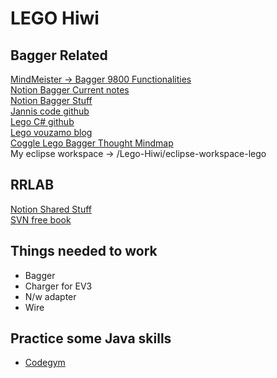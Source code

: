 # LEGO Hiwi

## Bagger Related 

[MindMeister -> Bagger 9800 Functionalities](https://www.mindmeister.com/beta/1743187267)  
[Notion Bagger Current notes](https://www.notion.so/Liebherr-9800-2021-99876bedfa394050881fed621ed125fd)  
[Notion Bagger Stuff](https://www.notion.so/Shared-Stuff-83abf29333d14c04a04603f4cc46342a)  
[Jannis code github](https://github.com/sachinkmohan/template_project_gradle_lab)  
[Lego C# github](https://github.com/Vouzamo/Lego)  
[Lego vouzamo blog](https://vouzamo.wordpress.com/2020/04/06/c-sdk-for-lego-bluetooth-le-hubs/)  
[Coggle Lego Bagger Thought Mindmap](https://coggle.it/diagram/YAXxbHPzAT7cpPYv/t/-/699b761f356f95cc1672fc76965901c473bebd91e105173a83b7740b3114b0d7)  
My eclipse workspace -> /Lego-Hiwi/eclipse-workspace-lego

## RRLAB 
[Notion Shared Stuff](https://www.notion.so/Shared-Stuff-83abf29333d14c04a04603f4cc46342a)  
[SVN free book](http://svnbook.red-bean.com/)

## Things needed to work
+ Bagger
+ Charger for EV3
+ N/w adapter 
+ Wire

## Practice some Java skills

+ [Codegym](https://codegym.cc/)



